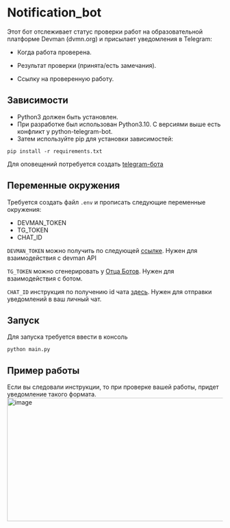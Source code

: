 # Notification_bot

Этот бот отслеживает статус проверки работ на образовательной платформе Devman (dvmn.org) и присылает уведомления в Telegram:
- Когда работа проверена.

- Результат проверки (принята/есть замечания).

- Ссылку на проверенную работу.

## Зависимости
- Python3 должен быть установлен.
- При разработке был использован Python3.10. С версиями выше есть конфликт у python-telegram-bot.
- Затем используйте pip для установки зависимостей:
```
pip install -r requirements.txt
```
Для оповещений потребуется создать [telegram-бота](https://zabotov.ru/blog/tpost/f6y359fvf1-botfather-instruktsiya-po-sozdaniyu-i-na)

## Переменные окружения
Требуется создать файл `.env` и прописать следующие переменные окружения:
- DEVMAN_TOKEN
- TG_TOKEN
- CHAT_ID

`DEVMAN_TOKEN` можно получить по следующей [ссылке](https://dvmn.org/api/docs/). Нужен для взаимодействия с devman API

`TG_TOKEN` можно сгенерировать у [Отца Ботов](https://telegram.me/BotFather). Нужен для взаимодействия с ботом.

`CHAT_ID` инструкция по получению id чата [здесь](https://lumpics.ru/how-find-out-chat-id-in-telegram/). Нужен для отправки уведомлений в ваш личный чат.

## Запуск 
Для запуска требуется ввести в консоль

```
python main.py
```

## Пример работы
Если вы следовали инструкции, то при проверке вашей работы, придет уведомление такого формата.
<img width="687" height="288" alt="image" src="https://github.com/user-attachments/assets/b1f5d274-8b6c-472a-b7a6-4a94f91d2e75" />
